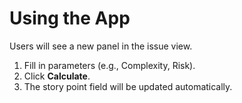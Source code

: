 # Using the App

Users will see a new panel in the issue view.

1. Fill in parameters (e.g., Complexity, Risk).
2. Click **Calculate**.
3. The story point field will be updated automatically.
